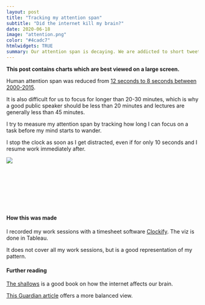 ```yaml
---
layout: post
title: "Tracking my attention span"
subtitle: "Did the internet kill my brain?"
date: 2020-06-18
image: "attention.png"
color: "#4cadc7"
htmlwidgets: TRUE
summary: Our attention span is decaying. We are addicted to short tweets, videos and stimulus. The only question is ... wait, where was I?
---
```

**This post contains charts which are best viewed on a large screen.**

Human attention span was reduced from [12 seconds to 8 seconds between 2000-2015](https://venturebeat.com/2016/12/04/our-8-second-attention-span-and-the-future-of-news-media/).

It is also difficult for us to focus for longer than 20-30 minutes, which is why a good public speaker should be less than 20 minutes and lectures are generally less than 45 minutes.

I try to measure my attention span by tracking how long I can focus on a task before my mind starts to wander. 

I stop the clock as soon as I get distracted, even if for only 10 seconds and I resume work immediately after.

<div class='tableauPlaceholder' id='viz1592624704897' style='position: relative'><noscript><a href='#'><img alt=' ' src='https:&#47;&#47;public.tableau.com&#47;static&#47;images&#47;Tr&#47;TrackingmyAttentionSpan&#47;MyAttentionSpan&#47;1_rss.png' style='border: none' /></a></noscript><object class='tableauViz'  style='display:none;'><param name='host_url' value='https%3A%2F%2Fpublic.tableau.com%2F' /> <param name='embed_code_version' value='3' /> <param name='site_root' value='' /><param name='name' value='TrackingmyAttentionSpan&#47;MyAttentionSpan' /><param name='tabs' value='no' /><param name='toolbar' value='yes' /><param name='static_image' value='https:&#47;&#47;public.tableau.com&#47;static&#47;images&#47;Tr&#47;TrackingmyAttentionSpan&#47;MyAttentionSpan&#47;1.png' /> <param name='animate_transition' value='yes' /><param name='display_static_image' value='yes' /><param name='display_spinner' value='yes' /><param name='display_overlay' value='yes' /><param name='display_count' value='yes' /><param name='language' value='en-GB' /></object></div>                

<script type='text/javascript'>                    var divElement = document.getElementById('viz1592624704897');                    var vizElement = divElement.getElementsByTagName('object')[0];                    if ( divElement.offsetWidth > 800 ) { vizElement.style.width='600px';vizElement.style.height='4327px';} else if ( divElement.offsetWidth > 500 ) { vizElement.style.width='600px';vizElement.style.height='4327px';} else { vizElement.style.width='100%';vizElement.style.height='3377px';}                     var scriptElement = document.createElement('script');                    scriptElement.src = 'https://public.tableau.com/javascripts/api/viz_v1.js';                    vizElement.parentNode.insertBefore(scriptElement, vizElement);                </script>


<html>
<br>
<div style="height:30px"></div>
<br/>
</html>

<br/>
<br/>
<br/>

#### How this was made
I recorded my work sessions with a timesheet software [Clockify](https://clockify.me/). The viz is done in Tableau.

It does not cover all my work sessions, but is a good representation of my pattern.

#### Further reading
[The shallows](https://www.goodreads.com/book/show/9778945-the-shallows) is a good book on how the internet affects our brain.

[This Guardian article](https://www.theguardian.com/education/2016/oct/08/is-the-internet-killing-our-brains) offers a more balanced view.



